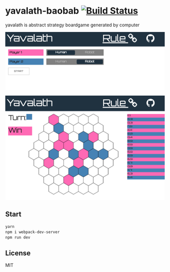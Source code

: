 # yavalath-baobab [![Build Status](https://travis-ci.org/airtoxin/yavalath-baobab.svg?branch=master)](https://travis-ci.org/airtoxin/yavalath-baobab)

yavalath is abstract strategy boardgame generated by computer

![](docs/menu.png)

![](docs/game.png)

## Start

```sh
yarn
npm i webpack-dev-server
npm run dev
```

## License

MIT
